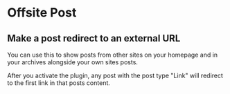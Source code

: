 # Offsite Post
## Make a post redirect to an external URL

You can use this to show posts from other sites on your homepage and in your archives alongside your own sites posts.

After you activate the plugin, any post with the post type "Link" will redirect to the first link in that posts content.
